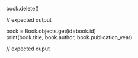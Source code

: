 book.delete()

// expected output

book = Book.objects.get(id=book.id)  
print(book.title, book.author, book.publication_year)

// expected ouput
